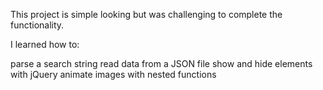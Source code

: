 This project is simple looking but was challenging to complete the functionality.

I learned how to:

parse a search string
read data from a JSON file
show and hide elements with jQuery
animate images with nested functions

